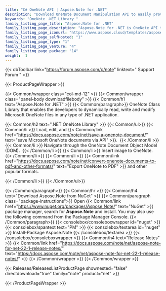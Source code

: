 ```yaml
---
title: "C# OneNote API | Aspose.Note for .NET"
description: "Download OneNote Document Manipulation API to easily provide functionality such as read, convert, create, edit and manipulate Microsoft OneNote files as well as manipulate the elements of OneNote books and then export to different formats. "
keywords: "OneNote .NET Library "
family_listing_page_title: "Aspose.Note for .NET"
family_listing_page_description: "Aspose.Note for .NET is OneNote API that enables the developers to dynamically read, write and modify Microsoft OneNote files in any type of .NET application. The API allows to load ONE files, manipulate the elements of OneNote books and then export to ONE, PNG, GIF, JPEG, BMP, HTML or PDF formats."
family_listing_page_iconurl: "https://www.aspose.cloud/templates/aspose/App_Themes/V3/images/note/272x272/aspose_note-for-net-min.png"
family_listing_page_selfHosted: "1"
family_listing_page_type: "1"
family_listing_page_venture: "4"
family_listing_page_package: "14"
weight:  1
---
```


{{< dbToolbar link="https://forum.aspose.com/c/note" linktext=" Support Forum " >}}


{{< ProductPageWrapper >}}

<!-- ProductPageContent-->
{{< Common/wrapper class="col-md-12" >}}
{{< Common/wrapper class="panel-body downloadfilebody" >}}
{{< Common/h1 text="Aspose.Note for .NET" >}}
{{< Common/paragraph>}}
OneNote Class Library that enables the developers to dynamically read, write and modify Microsoft OneNote files in any type of .NET application. 

{{< Common/h2 text=".NET OneNote Library"  >}} {{< Common/ul>}}
    {{< Common/li >}} Load, edit, and {{< Common/link href="https://docs.aspose.com/note/net/save-a-onenote-document/" text="save Microsoft OneNote documents via API"  >}}.&nbsp; {{< /Common/li >}}
   {{< Common/li >}} Navigate through the OneNote Document Object Model (DOM).&nbsp; {{< /Common/li >}}
   {{< Common/li >}} Insert image to OneNote.&nbsp; {{< /Common/li >}}
   {{< Common/li >}} {{< Common/link href="https://docs.aspose.com/note/net/convert-onenote-documents-to-pdf-and-other-formats/" text="Export OneNote to PDF"  >}} and other popular formats.


 {{< /Common/li >}}
 {{< /Common/ul>}}

{{< /Common/paragraph>}}
{{< Common/hr >}}
{{< Common/h4 text="Download Aspose.Note from NuGet"  >}}
{{< Common/paragraph class="package-instructions">}}
Open {{< Common/link href="https://www.nuget.org/packages/Aspose.Note/" text="NuGet"  >}} package manager, search for <b>Aspose.Note</b> and install. You may also use the following command from the Package Manager Console.
 {{< /Common/paragraph>}}
{{< consolebox/consoleboxwrapper id="nuget" >}}
       {{< consolebox/spantext text="PM" >}}
       {{< consolebox/textarea id="nuget" >}} Install-Package Aspose.Note {{< /consolebox/textarea >}}
{{< /consolebox/consoleboxwrapper >}}
{{< Common/h4 text="Release Notes"  >}}
{{< Common/link href="https://docs.aspose.com/note/net/aspose-note-for-net-22-1-release-notes/" text="https://docs.aspose.com/note/net/aspose-note-for-net-22-1-release-notes/"  >}}
{{< /Common/wrapper >}}
{{< /Common/wrapper >}}

<!-- /ProductPageContent-->



<!-- ReleasesListProductPage-->
   {{< Releases/ReleasesListProductPage shownested="false"  directdownload="true" family="note" product="net" >}}
<!-- /ReleasesListProductPage-->

{{< /ProductPageWrapper >}}

